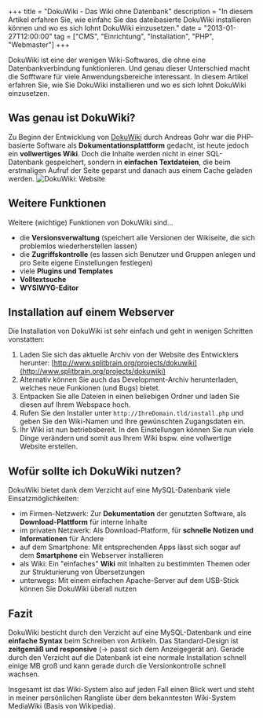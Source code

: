 +++
title       = "DokuWiki - Das Wiki ohne Datenbank"
description = "In diesem Artikel erfahren Sie, wie einfahc Sie das dateibasierte DokuWiki installieren können und wo es sich lohnt DokuWiki einzusetzen."
date        = "2013-01-27T12:00:00"
tag         = ["CMS", "Einrichtung", "Installation", "PHP", "Webmaster"]
+++

DokuWiki ist eine der wenigen Wiki-Softwares, die ohne eine Datenbankverbindung funktionieren. Und genau dieser Unterschied macht die Sofftware für viele Anwendungsbereiche interessant. In diesem Artikel erfahren Sie, wie Sie DokuWiki installieren und wo es sich lohnt DokuWiki einzusetzen.

<!--more-->

## Was genau ist DokuWiki?
Zu Beginn der Entwicklung von [DokuWiki](http://www.dokuwiki.org/) durch Andreas Gohr war die PHP-basierte Software als **Dokumentationsplattform** gedacht, ist heute jedoch ein **vollwertiges Wiki**.
Doch die Inhalte werden nicht in einer SQL-Datenbank gespeichert, sondern in **einfachen Textdateien**, die beim erstmaligen Aufruf der Seite geparst und danach aus einem Cache geladen werden.
![DokuWiki: Website](/images/dokuwiki-wiki-ohne-datenbank/Webseite.png)

## Weitere Funktionen
Weitere (wichtige) Funktionen von DokuWiki sind...

* die **Versionsverwaltung** (speichert alle Versionen der Wikiseite, die sich problemlos wiederherstellen lassen)
* die **Zugriffskontrolle** (es lassen sich Benutzer und Gruppen anlegen und pro Seite eigene Einstellungen festlegen)
* viele **Plugins und Templates**
* **Volltextsuche**
* **WYSIWYG-Editor**

## Installation auf einem Webserver
Die Installation von DokuWiki ist sehr einfach und geht in wenigen Schritten vonstatten:

1. Laden Sie sich das aktuelle Archiv von der Website des Entwicklers herunter: [http://www.splitbrain.org/projects/dokuwiki](http://www.splitbrain.org/projects/dokuwiki)
2. Alternativ können Sie auch das Development-Archiv herunterladen, welches neue Funkionen (und Bugs) bietet.
3. Entpacken Sie alle Dateien in einen beliebigen Ordner und laden Sie diesen auf Ihrem Webspace hoch.
4. Rufen Sie den Installer unter `http://IhreDomain.tld/install.php` und geben Sie den Wiki-Namen und Ihre gewünschten Zugangsdaten ein.
5. Ihr Wiki ist nun betriebsbereit. In den Einstellungen können Sie nun viele Dinge verändern und somit aus Ihrem Wiki bspw. eine vollwertige Website erstellen.

## Wofür sollte ich DokuWiki nutzen?
DokuWiki bietet dank dem Verzicht auf eine MySQL-Datenbank viele Einsatzmöglichkeiten:

* im Firmen-Netzwerk: Zur **Dokumentation** der genutzten Software, als **Download-Plattform** für interne Inhalte
* im privaten Netzwerk: Als Download-Platform, für **schnelle Notizen und Informationen** für Andere
* auf dem Smartphone: Mit entsprechenden Apps lässt sich sogar auf dem **Smartphone** ein Webserver installieren
* als Wiki: Ein "einfaches" **Wiki** mit Inhalten zu bestimmten Themen oder zur Strukturierung von Übersetzungen
* unterwegs: Mit einem einfachen Apache-Server auf dem USB-Stick können Sie DokuWiki überall nutzen

## Fazit
DokuWiki besticht durch den Verzicht auf eine MySQL-Datenbank und eine **einfache Syntax** beim Schreiben von Artikeln. Das Standard-Design ist **zeitgemäß und responsive** (-> passt sich dem Anzeigegerät an). Gerade durch den Verzicht auf die Datenbank ist eine normale Installation schnell einige MB groß und kann gerade durch die Versionkontrolle schnell wachsen.

Insgesamt ist das Wiki-System also auf jeden Fall einen Blick wert und steht in meiner persönlichen Rangliste über dem bekanntesten Wiki-System MediaWiki (Basis von Wikipedia).